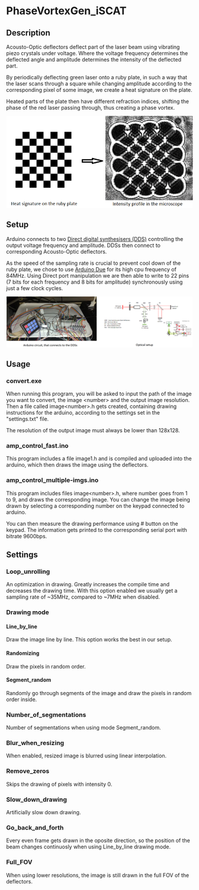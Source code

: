 # PhaseVortexGen_iSCAT

## Description
Acousto-Optic deflectors deflect part of the laser beam using vibrating piezo crystals under voltage. Where the voltage frequency determines the deflected angle and amplitude determines the intensity of the deflected part.

By periodically deflecting green laser onto a ruby plate, in such a way that the laser scans through a square while changing amplitude according to the corresponding pixel of some image, we create a heat signature on the plate. 

Heated parts of the plate then have different refraction indices, shifting the phase of the red laser passing through, thus creating a phase vortex.

![experiment](chess.png)

## Setup
Arduino connects to two [Direct digital synthesisers (DDS)](http://www.aaoptoelectronic.com/our-products/dds-direct-digital-synthesizers/) controlling the output voltage frequency and amplitude. DDSs then connect to corresponding Acousto-Optic deflectors.

As the speed of the sampling rate is crucial to prevent cool down of the ruby plate, we chose to use [Arduino Due](https://docs.arduino.cc/hardware/due) for its high cpu frequency of 84MHz. Using Direct port manipulation we are then able to write to 22 pins (7 bits for each frequency and 8 bits for amplitude) synchronously using just a few clock cycles.

![Setup](optics_setup.png)

## Usage

### convert.exe
When running this program, you will be asked to input the path of the image you want to convert, the image \<number\> and the output image resolution. Then a file called image\<number\>.h gets created, containing drawing instructions for the arduino, according to the settings set in the "settings.txt" file.
  
The resolution of the output image must always be lower than 128x128.
  
### amp_control_fast.ino
This program includes a file image1.h and is compiled and uploaded into the arduino, which then draws the image using the deflectors.
  
### amp_control_multiple-imgs.ino
This program includes files image\<number\>.h, where number goes from 1 to 9, and draws the corresponding image. You can change the image being drawn by selecting a corresponding number on the keypad connected to arduino.

You can then measure the drawing performance using \# button on the keypad. The information gets printed to the corresponding serial port with bitrate 9600bps.
  
## Settings
  
### Loop_unrolling
An optimization in drawing. Greatly increases the compile time and decreases the drawing time. With this option enabled we usually get a sampling rate of ~35MHz, compared to ~7MHz  when disabled.
  
### Drawing mode
#### Line_by_line
Draw the image line by line. This option works the best in our setup.
#### Randomizing
Draw the pixels in random order.
#### Segment_random
Randomly go through segments of the image and draw the pixels in random order inside.
  
### Number_of_segmentations
Number of segmentations when using mode Segment_random.
  
### Blur_when_resizing
When enabled, resized image is blurred using linear interpolation.
  
### Remove_zeros
Skips the drawing of pixels with intensity 0.
  
### Slow_down_drawing
Artificially slow down drawing.
  
### Go_back_and_forth
Every even frame gets drawn in the oposite direction, so the position of the beam changes continuosly when using Line_by_line drawing mode.
  
### Full_FOV
When using lower resolutions, the image is still drawn in the full FOV of the deflectors.
